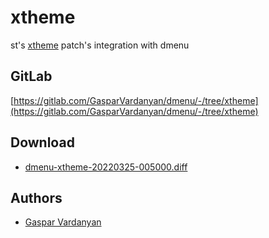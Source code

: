xtheme
======
st's [xtheme](https://st.suckless.org/patches/xtheme/) patch's integration with dmenu

GitLab
------
[https://gitlab.com/GasparVardanyan/dmenu/-/tree/xtheme](https://gitlab.com/GasparVardanyan/dmenu/-/tree/xtheme)

Download
--------
* [dmenu-xtheme-20220325-005000.diff](dmenu-xtheme-20220325-005000.diff)

Authors
-------
* [Gaspar Vardanyan](https://gitlab.com/GasparVardanyan)
